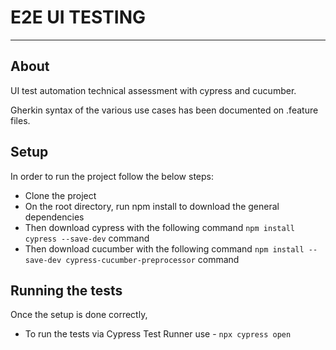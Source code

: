 # E2E UI TESTING 
---
## About
UI test automation technical assessment with cypress and cucumber.

Gherkin syntax of the various use cases has been documented on .feature files.


## Setup
In order to run the project follow the below steps:

- Clone the project 
- On the root directory, run npm install to download the general dependencies
- Then download cypress with the following command ``npm install cypress --save-dev`` command
- Then download cucumber with the following command ``npm install --save-dev cypress-cucumber-preprocessor`` command

## Running the tests
Once the setup is done correctly,

- To run the tests via Cypress Test Runner use - ``npx cypress open``